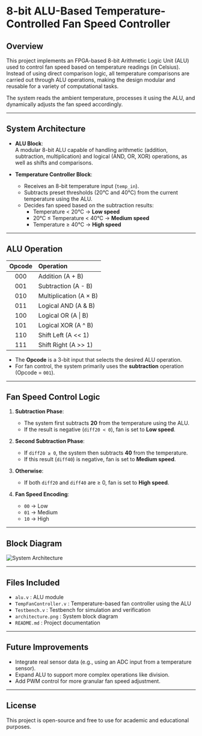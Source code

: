 # 8-bit ALU-Based Temperature-Controlled Fan Speed Controller

## Overview

This project implements an FPGA-based 8-bit Arithmetic Logic Unit (ALU) used to control fan speed based on temperature readings (in Celsius).  
Instead of using direct comparison logic, all temperature comparisons are carried out through ALU operations, making the design modular and reusable for a variety of computational tasks.

The system reads the ambient temperature, processes it using the ALU, and dynamically adjusts the fan speed accordingly.

---

## System Architecture

- **ALU Block**:  
  A modular 8-bit ALU capable of handling arithmetic (addition, subtraction, multiplication) and logical (AND, OR, XOR) operations, as well as shifts and comparisons.

- **Temperature Controller Block**:
  - Receives an 8-bit temperature input (`temp_in`).
  - Subtracts preset thresholds (20°C and 40°C) from the current temperature using the ALU.
  - Decides fan speed based on the subtraction results:
    - Temperature < 20°C → **Low speed**
    - 20°C ≤ Temperature < 40°C → **Medium speed**
    - Temperature ≥ 40°C → **High speed**

---

## ALU Operation

| Opcode | Operation      |
|:------:|:---------------|
| 000    | Addition (A + B) |
| 001    | Subtraction (A - B) |
| 010    | Multiplication (A × B) |
| 011    | Logical AND (A & B) |
| 100    | Logical OR (A \| B) |
| 101    | Logical XOR (A ^ B) |
| 110    | Shift Left (A << 1) |
| 111    | Shift Right (A >> 1) |

- The **Opcode** is a 3-bit input that selects the desired ALU operation.
- For fan control, the system primarily uses the **subtraction** operation (Opcode = `001`).

---

## Fan Speed Control Logic

1. **Subtraction Phase**:
   - The system first subtracts **20** from the temperature using the ALU.
   - If the result is negative (`diff20 < 0`), fan is set to **Low speed**.

2. **Second Subtraction Phase**:
   - If `diff20 ≥ 0`, the system then subtracts **40** from the temperature.
   - If this result (`diff40`) is negative, fan is set to **Medium speed**.

3. **Otherwise**:
   - If both `diff20` and `diff40` are ≥ 0, fan is set to **High speed**.

4. **Fan Speed Encoding**:
   - `00` → Low
   - `01` → Medium
   - `10` → High

---

## Block Diagram

![System Architecture](architecture.png)

---



## Files Included

- `alu.v` : ALU module
- `TempFanController.v` : Temperature-based fan controller using the ALU
- `Testbench.v` : Testbench for simulation and verification
- `architecture.png` : System block diagram
- `README.md` : Project documentation

---

## Future Improvements

- Integrate real sensor data (e.g., using an ADC input from a temperature sensor).
- Expand ALU to support more complex operations like division.
- Add PWM control for more granular fan speed adjustment.

---

## License

This project is open-source and free to use for academic and educational purposes.

